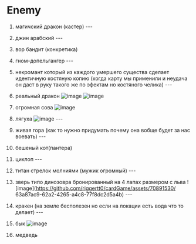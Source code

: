 # Enemy

1) магичский дракон (кастер) ---

2) джин арабский  ---

3) вор бандит (конкретика)

4) гном-допельгангер ---

5) некромант который из каждого умершего существа сделает идентичную костяную копию (когда карту мы применили и неудача он даст в 
руку такого же по эфектам но костяного челика) ---

6) реальный дракон 
![image](https://github.com/user-attachments/assets/e5caad62-91c1-45b4-b562-33647d515353)
![image](https://github.com/user-attachments/assets/cad02920-dec8-4b17-927a-6d1f895c2d8e)



7) огромная сова ![image](https://github.com/riggertt0/cardGame/assets/70891530/6a686561-fa9f-4a89-9097-2183ae190693)

8) лягуха ![image](https://github.com/riggertt0/cardGame/assets/70891530/38ceb3cf-f8f6-4536-8163-231eae08a993) ---

9) живая гора (как то нужно придумать почему она вобще будет за нас воевать) ---

10) бешеный кот(пантера)

11) циклоп ---

12) титан стрелок молниями (мужик огромный) ---

13) зверь типо динозовра бронированный на 4 лапах размером с льва ![image](https://github.com/riggertt0/cardGame/assets/70891530/
63a87ac9-62a2-4265-a4c8-77f8dc2d5a4b) ---

14) кракен (на земле бесполезен но если на локации есть вода что то делает) ---

15) бык ![image](https://github.com/riggertt0/cardGame/assets/70891530/be07c52c-98c9-4afc-99ab-f36ca51925a1)

16) медведь
